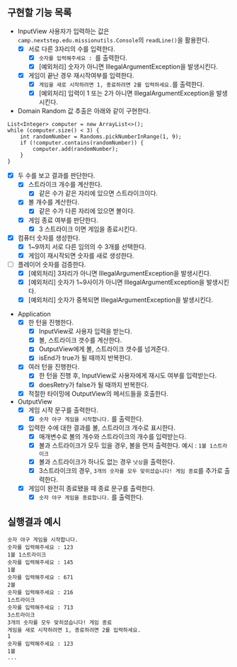 ## 구현할 기능 목록

- InputView
  사용자가 입력하는 값은 `camp.nextstep.edu.missionutils.Console`의 `readLine()`을 활용한다.
  - [x] 서로 다른 3자리의 수를 입력한다.
    - [x] `숫자를 입력해주세요 : `를 출력한다.
    - [x] [예외처리] 숫자가 아니면 IllegalArgumentException을 발생시킨다.
  - [x] 게임이 끝난 경우 재시작여부를 입력한다.
    - [x] `게임을 새로 시작하려면 1, 종료하려면 2를 입력하세요.`를 출력한다.
    - [x] [예외처리] 입력이 1 또는 2가 아니면 IllegalArgumentException을 발생시킨다.
- Domain
Random 값 추출은 아래와 같이 구현한다.
```
List<Integer> computer = new ArrayList<>();
while (computer.size() < 3) {
    int randomNumber = Randoms.pickNumberInRange(1, 9);
    if (!computer.contains(randomNumber)) {
        computer.add(randomNumber);
    }
}
```
  - [x] 두 수를 보고 결과를 판단한다.
    - [x] 스트라이크 개수를 계산한다.
      - [x] 같은 수가 같은 자리에 있으면 스트라이크이다.
    - [x] 볼 개수를 계산한다.
      - [x] 같은 수가 다른 자리에 있으면 볼이다.
    - [x] 게임 종료 여부를 판단한다.
      - [x] 3 스트라이크 이면 게임을 종료시킨다.
  - [x] 컴퓨터 숫자를 생성한다.
    - [x] 1~9까지 서로 다른 임의의 수 3개를 선택한다.
    - [x] 게임이 재시작되면 숫자를 새로 생성한다.
  - [ ] 플레이어 숫자를 검증한다.
    - [x] [예외처리] 3자리가 아니면 IllegalArgumentException을 발생시킨다.
    - [x] [예외처리] 숫자가 1~9사이가 아니면 IllegalArgumentException을 발생시킨다.
    - [x] [예외처리] 숫자가 중복되면 IllegalArgumentException을 발생시킨다.
- Application
  - [x] 한 턴을 진행한다.
    - [x] InputView로 사용자 입력을 받는다.
    - [x] 볼, 스트라이크 갯수를 계산한다.
    - [x] OutputView에게 볼, 스트라이크 갯수를 넘겨준다.
    - [x] isEnd가 true가 될 때까지 반복한다.
  - [x] 여러 턴을 진행한다.
    - [x] 한 턴을 진행 후, InputView로 사용자에게 재시도 여부를 입력받는다.
    - [x] doesRetry가 false가 될 때까지 반복한다.
  - [x] 적절한 타이밍에 OutputView의 메서드들을 호출한다.
- OutputView
  - [x] 게임 시작 문구를 출력한다.
    - [x] `숫자 야구 게임을 시작합니다.` 를 출력한다.
  - [x] 입력한 수에 대한 결과를 볼, 스트라이크 개수로 표시한다.
    - [x] 매개변수로 볼의 개수와 스트라이크의 개수를 입력받는다.
    - [x] 볼과 스트라이크가 모두 있을 경우, 볼을 먼저 출력한다. 예시 : `1볼 1스트라이크`
    - [x] 볼과 스트라이크가 하나도 없는 경우 `낫싱`을 출력한다.
    - [x] 3스트라이크의 경우, `3개의 숫자를 모두 맞히셨습니다! 게임 종료`를 추가로 출력한다.
  - [x] 게임이 완전히 종료됐을 때 종료 문구를 출력한다.
    - [x] `숫자 야구 게임을 종료합니다.` 를 출력한다.

## 실행결과 예시 
```
숫자 야구 게임을 시작합니다.
숫자를 입력해주세요 : 123
1볼 1스트라이크
숫자를 입력해주세요 : 145
1볼
숫자를 입력해주세요 : 671
2볼
숫자를 입력해주세요 : 216
1스트라이크
숫자를 입력해주세요 : 713
3스트라이크
3개의 숫자를 모두 맞히셨습니다! 게임 종료
게임을 새로 시작하려면 1, 종료하려면 2를 입력하세요.
1
숫자를 입력해주세요 : 123
1볼
...
```
